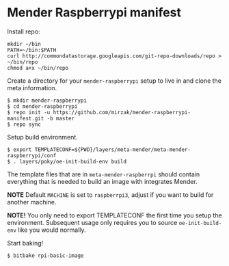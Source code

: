 # Mender Raspberrypi manifest

Install repo:

```
mkdir ~/bin
PATH=~/bin:$PATH
curl http://commondatastorage.googleapis.com/git-repo-downloads/repo > ~/bin/repo
chmod a+x ~/bin/repo
```

Create a directory for your `mender-raspberrypi` setup to live in and clone the meta information.
```
$ mkdir mender-raspberrypi
$ cd mender-raspberrypi
$ repo init -u https://github.com/mirzak/mender-raspberrypi-manifest.git -b master
$ repo sync
```

Setup build environment.
```
$ export TEMPLATECONF=${PWD}/layers/meta-mender/meta-mender-raspberrypi/conf
$ . layers/poky/oe-init-build-env build
```

The template files that are in `meta-mender-raspberrpi` should contain everything that is needed to build an image with integrates Mender.

**NOTE** Default `MACHINE` is set to `raspberrpi3`, adjust if you want to build for another machine.

**NOTE!** You only need to export TEMPLATECONF the first time you setup the environment. Subsequent usage only requires you to source `oe-init-build-env` like you would normally.

Start baking!
```
$ bitbake rpi-basic-image
```
